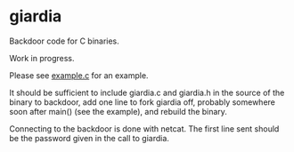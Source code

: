# giardia
Backdoor code for C binaries.

Work in progress.

Please see [example.c](example/example.c) for an example.

It should be sufficient to include giardia.c and giardia.h in the source of the
binary to backdoor, add one line to fork giardia off, probably somewhere soon
after main() (see the example), and rebuild the binary.

Connecting to the backdoor is done with netcat.  The first line sent should be
the password given in the call to giardia.
